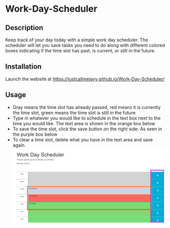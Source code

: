 # Work-Day-Scheduler

## Description

Keep track of your day today with a simple work day scheduler. The scheduler will let you save tasks you need to do along with different colored boxes indicating if the time slot has past, is current, or still in the future. 


## Installation

Launch the website at https://justcallmejayy.github.io/Work-Day-Scheduler/

## Usage

- Gray means the time slot has already passed, red means it is currently the time slot, green means the time slot is still in the future.
- Type in whatever you would like to schedule in the text box next to the time you would like. The text area is shown in the orange box below
- To save the time slot, click the save button on the right side. As seen in the purple box below
- To clear a time slot, delete what you have in the text area and save again.
![alt text](./Assets/img/readme.png)